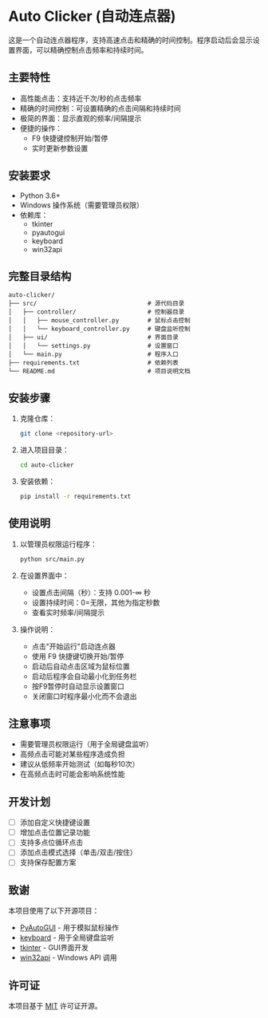 # Auto Clicker (自动连点器)

这是一个自动连点器程序，支持高速点击和精确的时间控制。程序启动后会显示设置界面，可以精确控制点击频率和持续时间。

## 主要特性

- 高性能点击：支持近千次/秒的点击频率
- 精确的时间控制：可设置精确的点击间隔和持续时间
- 极简的界面：显示直观的频率/间隔提示
- 便捷的操作：
  - F9 快捷键控制开始/暂停
  - 实时更新参数设置

## 安装要求

- Python 3.6+
- Windows 操作系统（需要管理员权限）
- 依赖库：
  - tkinter
  - pyautogui
  - keyboard
  - win32api

## 完整目录结构

```
auto-clicker/
├── src/                               # 源代码目录
│   ├── controller/                    # 控制器目录
│   │   ├── mouse_controller.py        # 鼠标点击控制
│   │   └── keyboard_controller.py     # 键盘监听控制
│   ├── ui/                            # 界面目录
│   │   └── settings.py                # 设置窗口
│   └── main.py                        # 程序入口
├── requirements.txt                   # 依赖列表
└── README.md                          # 项目说明文档
```

## 安装步骤

1. 克隆仓库：
   ```bash
   git clone <repository-url>
   ```

2. 进入项目目录：
   ```bash
   cd auto-clicker
   ```

3. 安装依赖：
   ```bash
   pip install -r requirements.txt
   ```

## 使用说明

1. 以管理员权限运行程序：
   ```bash
   python src/main.py
   ```

2. 在设置界面中：
   - 设置点击间隔（秒）：支持 0.001-∞ 秒
   - 设置持续时间：0=无限，其他为指定秒数
   - 查看实时频率/间隔提示

3. 操作说明：
   - 点击"开始运行"启动连点器
   - 使用 F9 快捷键切换开始/暂停
   - 启动后自动点击区域为鼠标位置
   - 启动后程序会自动最小化到任务栏
   - 按F9暂停时自动显示设置窗口
   - 关闭窗口时程序最小化而不会退出

## 注意事项

- 需要管理员权限运行（用于全局键盘监听）
- 高频点击可能对某些程序造成负担
- 建议从低频率开始测试（如每秒10次）
- 在高频点击时可能会影响系统性能

## 开发计划

- [ ] 添加自定义快捷键设置
- [ ] 增加点击位置记录功能
- [ ] 支持多点位循环点击
- [ ] 添加点击模式选择（单击/双击/按住）
- [ ] 支持保存配置方案

## 致谢

本项目使用了以下开源项目：
- [PyAutoGUI](https://github.com/asweigart/pyautogui) - 用于模拟鼠标操作
- [keyboard](https://github.com/boppreh/keyboard) - 用于全局键盘监听
- [tkinter](https://docs.python.org/3/library/tkinter.html) - GUI界面开发
- [win32api](https://github.com/mhammond/pywin32) - Windows API 调用

## 许可证

本项目基于 [MIT](LICENSE) 许可证开源。